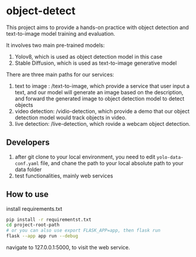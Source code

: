 # object-detect

This project aims to provide a hands-on practice with object detection and text-to-image model training and evaluation.

It involves two main pre-trained models:

1. Yolov8, which is used as object detection model in this case
2. Stable Diffusion, which is used as text-to-image generative model

There are three main paths for our services:

1. text to image : /text-to-image, which provide a service that user input a text, and our model will generate an image based on the description, and forward the generated image to object detection model to detect objects
2. video detection: /vidio-detection, which provide a demo that our object detection model would track objects in video.
3. live detection: /live-detection, which rovide a webcam object detection.
 
## Developers

1. after git clone to your local environment, you need to edit `yolo-data-conf.yaml` file, and chane the path to your local absolute path to your data folder
1. test functionalities, mainly web services

## How to use

install requirements.txt

```sh
pip install -r requirementst.txt
cd project-root-path
# or you can also use export FLASK_APP=app, then flask run
flask --app app run --debug
```

navigate to 127.0.0.1:5000, to visit the web service.